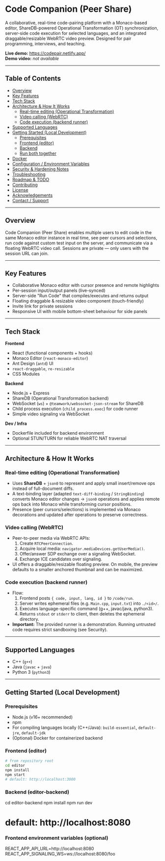 # Code Companion (Peer Share)

A collaborative, real-time code-pairing platform with a Monaco-based editor, ShareDB-powered Operational Transformation (OT) synchronization, server-side code execution for selected languages, and an integrated draggable/resizable WebRTC video preview. Designed for pair programming, interviews, and teaching.

**Live demo:** https://codepair.netlify.app/  
**Demo video:** _not available_

---

## Table of Contents

- [Overview](#overview)
- [Key Features](#key-features)
- [Tech Stack](#tech-stack)
- [Architecture & How It Works](#architecture--how-it-works)
  - [Real-time editing (Operational Transformation)](#real-time-editing-operational-transformation)
  - [Video calling (WebRTC)](#video-calling-webrtc)
  - [Code execution (backend runner)](#code-execution-backend-runner)
- [Supported Languages](#supported-languages)
- [Getting Started (Local Development)](#getting-started-local-development)
  - [Prerequisites](#prerequisites)
  - [Frontend (editor)](#frontend-editor)
  - [Backend](#backend)
  - [Run both together](#run-both-together)
- [Docker](#docker)
- [Configuration / Environment Variables](#configuration--environment-variables)
- [Security & Hardening Notes](#security--hardening-notes)
- [Troubleshooting](#troubleshooting)
- [Roadmap & TODO](#roadmap--todo)
- [Contributing](#contributing)
- [License](#license)
- [Acknowledgements](#acknowledgements)
- [Contact / Support](#contact--support)

---

## Overview

Code Companion (Peer Share) enables multiple users to edit code in the same Monaco editor instance in real time, see peer cursors and selections, run code against custom test input on the server, and communicate via a floating WebRTC video call. Sessions are private — only users with the session URL can join.

---

## Key Features

- Collaborative Monaco editor with cursor presence and remote highlights
- Per-session input/output panels (live-synced)
- Server-side "Run Code" that compiles/executes and returns output
- Floating draggable & resizable video component (touch-friendly)
- Invite link for private sessions
- Responsive UI with mobile bottom-sheet behaviour for side panels

---

## Tech Stack

**Frontend**
- React (functional components + hooks)
- Monaco Editor (`react-monaco-editor`)
- Ant Design (`antd`) UI
- `react-draggable`, `re-resizable`
- CSS Modules

**Backend**
- Node.js + Express
- ShareDB (Operational Transformation backend)
- WebSocket (`ws`) + `@teamwork/websocket-json-stream` for ShareDB
- Child process execution (`child_process.exec`) for code runner
- Simple video signaling via WebSocket

**Dev / Infra**
- Dockerfile included for backend environment
- Optional STUN/TURN for reliable WebRTC NAT traversal

---

## Architecture & How It Works

### Real-time editing (Operational Transformation)
- Uses **ShareDB** + `json0` to represent and apply small insert/remove ops instead of full-document diffs.
- A text-binding layer (adapted `text-diff-binding` / `StringBinding`) converts Monaco editor changes → `json0` operations and applies remote ops back into Monaco while transforming cursor positions.
- Presence (peer cursors/selections) is implemented via Monaco decorations and updated after operations to preserve correctness.

### Video calling (WebRTC)
- Peer-to-peer media via WebRTC APIs:
  1. Create `RTCPeerConnection`.
  2. Acquire local media: `navigator.mediaDevices.getUserMedia()`.
  3. Offer/answer SDP exchange over a signaling WebSocket.
  4. Exchange ICE candidates over signaling.
- UI offers a draggable/resizable floating preview. On mobile, the preview defaults to a smaller anchored thumbnail and can be maximized.

### Code execution (backend runner)
- Flow:
  1. Frontend posts `{ code, input, lang, id }` to `/code/run`.
  2. Server writes ephemeral files (e.g. `Main.cpp`, `input.txt`) into `./<id>/`.
  3. Executes language-specific command (g++, javac/java, python3).
  4. Returns `stdout` or `stderr` to client, then deletes the ephemeral directory.
- **Important:** The provided runner is a demonstration. Running untrusted code requires strict sandboxing (see Security).

---

## Supported Languages

- C++ (`g++`)
- Java (`javac` + `java`)
- Python 3 (`python3`)

---

## Getting Started (Local Development)

### Prerequisites

- Node.js (v16+ recommended)
- npm
- For compiling languages locally (C++/Java): `build-essential`, `default-jre`, `default-jdk`
- (Optional) Docker for containerized backend

### Frontend (editor)

```bash
# from repository root
cd editor
npm install
npm start
# default: http://localhost:3000
```
### Backend (editor-backend)

cd editor-backend
npm install
npm run dev
# default: http://localhost:8080

### Frontend environment variables (optional)
REACT_APP_API_URL=http://localhost:8080
REACT_APP_SIGNALING_WS=ws://localhost:8080/foo



